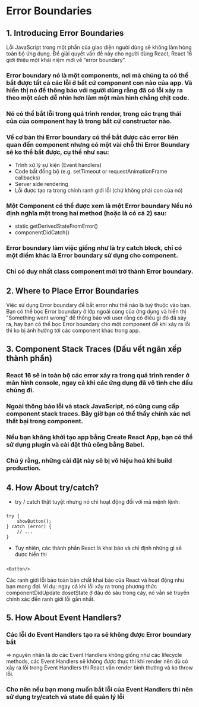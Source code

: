 # Error Boundaries

## 1. Introducing Error Boundaries

Lỗi JavaScript trong một phần của giao diện người dùng sẽ không làm hỏng toàn bộ ứng dụng. Để giải quyết vấn đề này cho người dùng React, React 16 giới thiệu một khái niệm mới về “error boundary”.

### Error boundary nó là một components, nơi mà chúng ta có thể bắt được tất cả các lỗi ở bất cứ component con nào của app. Và hiển thị nó để thông báo với người dùng rằng đã có lỗi xảy ra theo một cách dễ nhìn hơn làm một màn hình chằng chịt code.

### Nó có thể bắt lỗi trong quá trình render, trong các trạng thái của của component hay là trong bất cứ constructor nào.

### Về cơ bản thì Error boundary có thể bắt được các error liên quan đến component nhưng có một vài chỗ thì Error Boundary sẽ ko thể bắt được, cụ thể như sau:

- Trình xử lý sự kiện (Event handlers)
- Code bất đồng bộ (e.g. setTimeout or requestAnimationFrame callbacks)
- Server side rendering
- Lỗi được tạo ra trong chính ranh giới lỗi (chứ không phải con của nó)

### Một Component có thể được xem là một Error boundary Nếu nó định nghĩa một trong hai method (hoặc là có cả 2) sau:

- static getDerivedStateFromError()
- componentDidCatch()

### Error boundary làm việc giống như là try catch block, chỉ có một điểm khác là Error boundary sử dụng cho component.

### Chỉ có duy nhất class component mới trở thành Error boundary.

## 2. Where to Place Error Boundaries

Việc sử dụng Error boundary để bắt error như thế nào là tuỳ thuộc vào bạn. Bạn có thể bọc Error boundary ở lớp ngoài cùng của ứng dụng và hiển thị "Something went wrong" để thông báo với user rằng có điều gì đó đã xảy ra, hay bạn có thể bọc Error boundary cho một component để khi xảy ra lỗi thì ko bị ảnh hưởng tới các component khác trong app.

## 3. Component Stack Traces (Dấu vết ngăn xếp thành phần)

### React 16 sẽ in toàn bộ các error xảy ra trong quá trình render ở màn hình console, ngay cả khi các ứng dụng đã vô tình che dấu chúng đi.

### Ngoài thông báo lỗi và stack JavaScript, nó cũng cung cấp component stack traces. Bây giờ bạn có thể thấy chính xác nơi thất bại trong component.

### Nếu bạn không khởi tạo app bằng Create React App, bạn có thể sử dụng plugin và cài đặt thủ công bằng Babel.

### Chú ý rằng, những cài đặt này sẽ bị vô hiệu hoá khi build production.

## 4. How About try/catch?

- try / catch thật tuyệt nhưng nó chỉ hoạt động đối với mã mệnh lệnh:

#####

    try {
        showButton();
    } catch (error) {
        // ...
    }

- Tuy nhiên, các thành phần React là khai báo và chỉ định những gì sẽ được hiển thị

#####

    <Button/>

Các ranh giới lỗi bảo toàn bản chất khai báo của React và hoạt động như bạn mong đợi. Ví dụ: ngay cả khi lỗi xảy ra trong phương thức componentDidUpdate dosetState ở đâu đó sâu trong cây, nó vẫn sẽ truyền chính xác đến ranh giới lỗi gần nhất.

## 5. How About Event Handlers?

### Các lỗi do Event Handlers tạo ra sẽ không được Error boundary bắt

=> nguyên nhân là do các Event Handlers không giống như các lifecycle methods, các Event Handlers sẽ không được thực thi khi render nên dù có xảy ra lỗi trong Event Handlers thì React vẫn render bình thường và ko throw lỗi.

### Cho nên nếu bạn mong muốn bắt lỗi của Event Handlers thì nên sử dụng try/catch và state để quản lý lỗi
